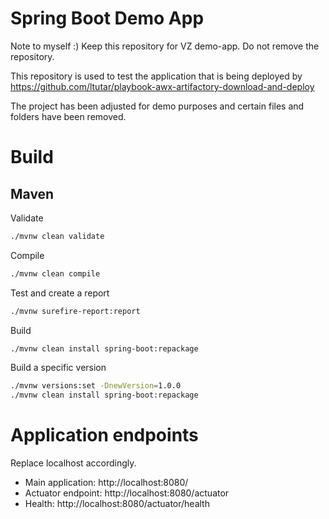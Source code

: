 # Spring Boot Demo App

Note to myself :) Keep this repository for VZ demo-app. Do not remove the repository. 

This repository is used to test the application that is being deployed by https://github.com/ltutar/playbook-awx-artifactory-download-and-deploy




The project has been adjusted for demo purposes and certain files and folders have been removed.

# Build
## Maven
Validate
```bash
./mvnw clean validate
```

Compile
```bash
./mvnw clean compile
```

Test and create a report
```bash
./mvnw surefire-report:report
```

Build
```bash
./mvnw clean install spring-boot:repackage
```

Build a specific version
```bash
./mvnw versions:set -DnewVersion=1.0.0
./mvnw clean install spring-boot:repackage
```

# Application endpoints
Replace localhost accordingly.
- Main application: http://localhost:8080/
- Actuator endpoint: http://localhost:8080/actuator
- Health: http://localhost:8080/actuator/health
